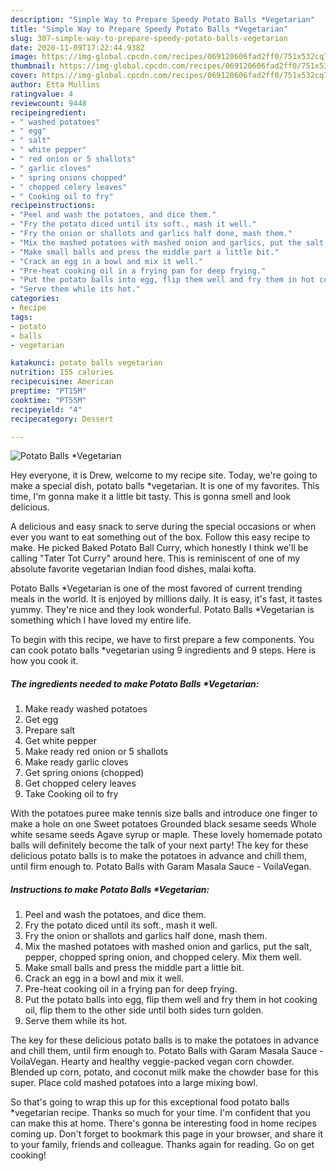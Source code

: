 ```yaml
---
description: "Simple Way to Prepare Speedy Potato Balls *Vegetarian"
title: "Simple Way to Prepare Speedy Potato Balls *Vegetarian"
slug: 307-simple-way-to-prepare-speedy-potato-balls-vegetarian
date: 2020-11-09T17:22:44.938Z
image: https://img-global.cpcdn.com/recipes/069120606fad2ff0/751x532cq70/potato-balls-vegetarian-recipe-main-photo.jpg
thumbnail: https://img-global.cpcdn.com/recipes/069120606fad2ff0/751x532cq70/potato-balls-vegetarian-recipe-main-photo.jpg
cover: https://img-global.cpcdn.com/recipes/069120606fad2ff0/751x532cq70/potato-balls-vegetarian-recipe-main-photo.jpg
author: Etta Mullins
ratingvalue: 4
reviewcount: 9448
recipeingredient:
- " washed potatoes"
- " egg"
- " salt"
- " white pepper"
- " red onion or 5 shallots"
- " garlic cloves"
- " spring onions chopped"
- " chopped celery leaves"
- " Cooking oil to fry"
recipeinstructions:
- "Peel and wash the potatoes, and dice them."
- "Fry the potato diced until its soft., mash it well."
- "Fry the onion or shallots and garlics half done, mash them."
- "Mix the mashed potatoes with mashed onion and garlics, put the salt, pepper, chopped spring onion, and chopped celery. Mix them well."
- "Make small balls and press the middle part a little bit."
- "Crack an egg in a bowl and mix it well."
- "Pre-heat cooking oil in a frying pan for deep frying."
- "Put the potato balls into egg, flip them well and fry them in hot cooking oil, flip them to the other side until both sides turn golden."
- "Serve them while its hot."
categories:
- Recipe
tags:
- potato
- balls
- vegetarian

katakunci: potato balls vegetarian 
nutrition: 155 calories
recipecuisine: American
preptime: "PT15M"
cooktime: "PT55M"
recipeyield: "4"
recipecategory: Dessert

---
```



![Potato Balls *Vegetarian](https://img-global.cpcdn.com/recipes/069120606fad2ff0/751x532cq70/potato-balls-vegetarian-recipe-main-photo.jpg)

Hey everyone, it is Drew, welcome to my recipe site. Today, we're going to make a special dish, potato balls *vegetarian. It is one of my favorites. This time, I'm gonna make it a little bit tasty. This is gonna smell and look delicious.

A delicious and easy snack to serve during the special occasions or when ever you want to eat something out of the box. Follow this easy recipe to make. He picked Baked Potato Ball Curry, which honestly I think we&#39;ll be calling &#34;Tater Tot Curry&#34; around here. This is reminiscent of one of my absolute favorite vegetarian Indian food dishes, malai kofta.

Potato Balls *Vegetarian is one of the most favored of current trending meals in the world. It is enjoyed by millions daily. It is easy, it's fast, it tastes yummy. They're nice and they look wonderful. Potato Balls *Vegetarian is something which I have loved my entire life.


To begin with this recipe, we have to first prepare a few components. You can cook potato balls *vegetarian using 9 ingredients and 9 steps. Here is how you cook it.

<!--inarticleads1-->

##### The ingredients needed to make Potato Balls *Vegetarian:

1. Make ready  washed potatoes
1. Get  egg
1. Prepare  salt
1. Get  white pepper
1. Make ready  red onion or 5 shallots
1. Make ready  garlic cloves
1. Get  spring onions (chopped)
1. Get  chopped celery leaves
1. Take  Cooking oil to fry


With the potatoes puree make tennis size balls and introduce one finger to make a hole on one Sweet potatoes Grounded black sesame seeds Whole white sesame seeds Agave syrup or maple. These lovely homemade potato balls will definitely become the talk of your next party! The key for these delicious potato balls is to make the potatoes in advance and chill them, until firm enough to. Potato Balls with Garam Masala Sauce - VoilaVegan. 

<!--inarticleads2-->

##### Instructions to make Potato Balls *Vegetarian:

1. Peel and wash the potatoes, and dice them.
1. Fry the potato diced until its soft., mash it well.
1. Fry the onion or shallots and garlics half done, mash them.
1. Mix the mashed potatoes with mashed onion and garlics, put the salt, pepper, chopped spring onion, and chopped celery. Mix them well.
1. Make small balls and press the middle part a little bit.
1. Crack an egg in a bowl and mix it well.
1. Pre-heat cooking oil in a frying pan for deep frying.
1. Put the potato balls into egg, flip them well and fry them in hot cooking oil, flip them to the other side until both sides turn golden.
1. Serve them while its hot.


The key for these delicious potato balls is to make the potatoes in advance and chill them, until firm enough to. Potato Balls with Garam Masala Sauce - VoilaVegan. Hearty and healthy veggie-packed vegan corn chowder. Blended up corn, potato, and coconut milk make the chowder base for this super. Place cold mashed potatoes into a large mixing bowl. 

So that's going to wrap this up for this exceptional food potato balls *vegetarian recipe. Thanks so much for your time. I'm confident that you can make this at home. There's gonna be interesting food in home recipes coming up. Don't forget to bookmark this page in your browser, and share it to your family, friends and colleague. Thanks again for reading. Go on get cooking!
